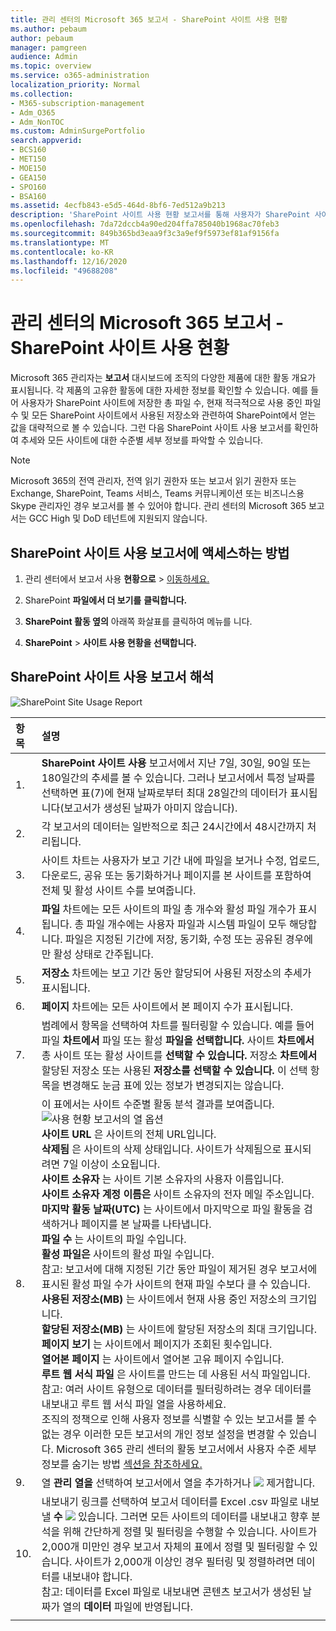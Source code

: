 ```yaml
---
title: 관리 센터의 Microsoft 365 보고서 - SharePoint 사이트 사용 현황
ms.author: pebaum
author: pebaum
manager: pamgreen
audience: Admin
ms.topic: overview
ms.service: o365-administration
localization_priority: Normal
ms.collection:
- M365-subscription-management
- Adm_O365
- Adm_NonTOC
ms.custom: AdminSurgePortfolio
search.appverid:
- BCS160
- MET150
- MOE150
- GEA150
- SPO160
- BSA160
ms.assetid: 4ecfb843-e5d5-464d-8bf6-7ed512a9b213
description: 'SharePoint 사이트 사용 현황 보고서를 통해 사용자가 SharePoint 사이트에 저장하는 파일 수, 적극적으로 사용되는 파일 수 및 사용된 총 저장소 수를 알 수 있습니다. '
ms.openlocfilehash: 7da72dccb4a90ed204ffa785040b1968ac70feb3
ms.sourcegitcommit: 849b365bd3eaa9f3c3a9ef9f5973ef81af9156fa
ms.translationtype: MT
ms.contentlocale: ko-KR
ms.lasthandoff: 12/16/2020
ms.locfileid: "49688208"
---
```

# <a name="microsoft-365-reports-in-the-admin-center---sharepoint-site-usage"></a>관리 센터의 Microsoft 365 보고서 - SharePoint 사이트 사용 현황

Microsoft 365 관리자는 **보고서** 대시보드에 조직의 다양한 제품에 대한 활동 개요가 표시됩니다. 각 제품의 고유한 활동에 대한 자세한 정보를 확인할 수 있습니다. 예를 들어 사용자가 SharePoint 사이트에 저장한 총 파일 수, 현재 적극적으로 사용 중인 파일 수 및 모든 SharePoint 사이트에서 사용된 저장소와 관련하여 SharePoint에서 얻는 값을 대략적으로 볼 수 있습니다. 그런 다음 SharePoint 사이트 사용 보고서를 확인하여 추세와 모든 사이트에 대한 수준별 세부 정보를 파악할 수 있습니다. 
  
> [!NOTE]
> Microsoft 365의 전역 관리자, 전역 읽기 권한자 또는 보고서 읽기 권한자 또는 Exchange, SharePoint, Teams 서비스, Teams 커뮤니케이션 또는 비즈니스용 Skype 관리자인 경우 보고서를 볼 수 있어야 합니다.
관리 센터의 Microsoft 365 보고서는 GCC High 및 DoD 테넌트에 지원되지 않습니다.
 
## <a name="how-to-get-to-the-sharepoint-site-usage-report"></a>SharePoint 사이트 사용 보고서에 액세스하는 방법

1. 관리 센터에서 보고서 사용 **현황으로** \> <a href="https://go.microsoft.com/fwlink/p/?linkid=2074756" target="_blank">이동하세요.</a>
    
2. SharePoint **파일에서 더 보기를** **클릭합니다.** 

3. **SharePoint 활동 옆의** 아래쪽 화살표를 클릭하여 메뉴를 니다.

4. **SharePoint** \> **사이트 사용 현황을 선택합니다.**
  
## <a name="interpreting-the-sharepoint-site-usage-report"></a>SharePoint 사이트 사용 보고서 해석

![SharePoint Site Usage Report](../../media/4f88fb7d-9aa8-470e-9e23-e31caaf77d78.png)
  
|항목|설명|
|:-----|:-----|
|1.  <br/> |**SharePoint 사이트 사용** 보고서에서 지난 7일, 30일, 90일 또는 180일간의 추세를 볼 수 있습니다. 그러나 보고서에서 특정 날짜를 선택하면 표(7)에 현재 날짜로부터 최대 28일간의 데이터가 표시됩니다(보고서가 생성된 날짜가 아미지 않습니다).  <br/> |
|2.  <br/> |각 보고서의 데이터는 일반적으로 최근 24시간에서 48시간까지 처리됩니다. <br/> |
|3.  <br/> |사이트  차트는 사용자가 보고 기간 내에 파일을 보거나 수정, 업로드, 다운로드, 공유 또는 동기화하거나 페이지를 본 사이트를 포함하여 전체 및 활성 사이트 수를 보여줍니다.  <br/> |
|4.  <br/> |**파일** 차트에는 모든 사이트의 파일 총 개수와 활성 파일 개수가 표시됩니다. 총 파일 개수에는 사용자 파일과 시스템 파일이 모두 해당합니다. 파일은 지정된 기간에 저장, 동기화, 수정 또는 공유된 경우에만 활성 상태로 간주됩니다.  |
|5.  <br/> |**저장소** 차트에는 보고 기간 동안 할당되어 사용된 저장소의 추세가 표시됩니다.  <br/> |
|6.  <br/> |**페이지** 차트에는 모든 사이트에서 본 페이지 수가 표시됩니다.  <br/> |
|7.  <br/> |범례에서 항목을 선택하여 차트를 필터링할 수 있습니다. 예를 들어 파일 **차트에서** 파일 또는 활성 **파일을** **선택합니다.** 사이트 **차트에서** 총 사이트 또는 활성 사이트를 **선택할** **수 있습니다.** 저장소 **차트에서** 할당된  저장소 또는 사용된 **저장소를 선택할 수 있습니다.** 이 선택 항목을 변경해도 눈금 표에 있는 정보가 변경되지는 않습니다.  <br/> |
|8.  <br/> | 이 표에서는 사이트 수준별 활동 분석 결과를 보여줍니다.  <br/> ![사용 현황 보고서의 열 옵션](../../media/sharepointsite-usage.png)           <br/> **사이트 URL** 은 사이트의 전체 URL입니다.  <br/> **삭제됨** 은 사이트의 삭제 상태입니다. 사이트가 삭제됨으로 표시되려면 7일 이상이 소요됩니다.  <br/> **사이트 소유자** 는 사이트 기본 소유자의 사용자 이름입니다.  <br/>**사이트 소유자 계정 이름은** 사이트 소유자의 전자 메일 주소입니다.  <br/> **마지막 활동 날짜(UTC)** 는 사이트에서 마지막으로 파일 활동을 검색하거나 페이지를 본 날짜를 나타냅니다.  <br/> **파일 수** 는 사이트의 파일 수입니다.  <br/> **활성 파일은** 사이트의 활성 파일 수입니다.<br/> 참고: 보고서에 대해 지정된 기간 동안 파일이 제거된 경우 보고서에 표시된 활성 파일 수가 사이트의 현재 파일 수보다 클 수 있습니다.<br/>**사용된 저장소(MB)** 는 사이트에서 현재 사용 중인 저장소의 크기입니다.  <br/> **할당된 저장소(MB)** 는 사이트에 할당된 저장소의 최대 크기입니다.  <br/> **페이지 보기** 는 사이트에서 페이지가 조회된 횟수입니다.  <br/> **열어본 페이지** 는 사이트에서 열어본 고유 페이지 수입니다.  <br/> **루트 웹 서식 파일** 은 사이트를 만드는 데 사용된 서식 파일입니다.  <br/> 참고: 여러 사이트 유형으로 데이터를 필터링하려는 경우 데이터를 내보내고 루트 웹 서식 파일 열을 사용하세요. <br/>조직의 정책으로 인해 사용자 정보를 식별할 수 있는 보고서를 볼 수 없는 경우 이러한 모든 보고서의 개인 정보 설정을 변경할 수 있습니다. Microsoft 365 관리 센터의 활동 보고서에서 사용자 수준 세부 정보를 숨기는 방법 [섹션을 참조하세요.](activity-reports.md)   <br/> |
|9.  <br/> |열 **관리 열을** 선택하여 보고서에서 열을 추가하거나 ![ ](../../media/13d2e536-de88-4db3-80c7-7a3a57298eb4.png) 제거합니다.    <br/> |
|10.  <br/> |내보내기 링크를 선택하여 보고서 데이터를 Excel .csv 파일로 내보낼 **수** ![ ](../../media/4dc548cc-8061-48d5-9240-6793affca43a.png) 있습니다. 그러면 모든 사이트의 데이터를 내보내고 향후 분석을 위해 간단하게 정렬 및 필터링을 수행할 수 있습니다. 사이트가 2,000개 미만인 경우 보고서 자체의 표에서 정렬 및 필터링할 수 있습니다. 사이트가 2,000개 이상인 경우 필터링 및 정렬하려면 데이터를 내보내야 합니다.  <br/> 참고: 데이터를 Excel 파일로 내보내면 콘텐츠 보고서가 생성된 날짜가 열의 **데이터** 파일에 반영됩니다.      <br/>   |
|||
